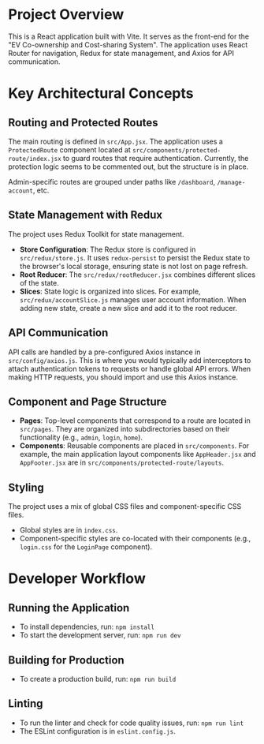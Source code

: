# Project Overview

This is a React application built with Vite. It serves as the front-end for the "EV Co-ownership and Cost-sharing System". The application uses React Router for navigation, Redux for state management, and Axios for API communication.

# Key Architectural Concepts

## Routing and Protected Routes

The main routing is defined in `src/App.jsx`. The application uses a `ProtectedRoute` component located at `src/components/protected-route/index.jsx` to guard routes that require authentication. Currently, the protection logic seems to be commented out, but the structure is in place.

Admin-specific routes are grouped under paths like `/dashboard`, `/manage-account`, etc.

## State Management with Redux

The project uses Redux Toolkit for state management.

- **Store Configuration**: The Redux store is configured in `src/redux/store.js`. It uses `redux-persist` to persist the Redux state to the browser's local storage, ensuring state is not lost on page refresh.
- **Root Reducer**: The `src/redux/rootReducer.jsx` combines different slices of the state.
- **Slices**: State logic is organized into slices. For example, `src/redux/accountSlice.js` manages user account information. When adding new state, create a new slice and add it to the root reducer.

## API Communication

API calls are handled by a pre-configured Axios instance in `src/config/axios.js`. This is where you would typically add interceptors to attach authentication tokens to requests or handle global API errors. When making HTTP requests, you should import and use this Axios instance.

## Component and Page Structure

- **Pages**: Top-level components that correspond to a route are located in `src/pages`. They are organized into subdirectories based on their functionality (e.g., `admin`, `login`, `home`).
- **Components**: Reusable components are placed in `src/components`. For example, the main application layout components like `AppHeader.jsx` and `AppFooter.jsx` are in `src/components/protected-route/layouts`.

## Styling

The project uses a mix of global CSS files and component-specific CSS files.

- Global styles are in `index.css`.
- Component-specific styles are co-located with their components (e.g., `login.css` for the `LoginPage` component).

# Developer Workflow

## Running the Application

- To install dependencies, run: `npm install`
- To start the development server, run: `npm run dev`

## Building for Production

- To create a production build, run: `npm run build`

## Linting

- To run the linter and check for code quality issues, run: `npm run lint`
- The ESLint configuration is in `eslint.config.js`.
